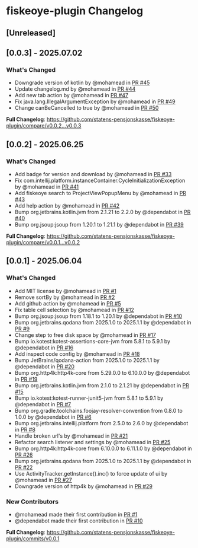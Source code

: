 <!-- Keep a Changelog guide -> https://keepachangelog.com -->

# fiskeoye-plugin Changelog

## [Unreleased]

## [0.0.3] - 2025.07.02

### What's Changed
* Downgrade version of kotlin by @mohamead in [PR #45](https://github.com/statens-pensjonskasse/fiskeoye-plugin/pull/45)
* Update changelog.md by @mohamead in [PR #44](https://github.com/statens-pensjonskasse/fiskeoye-plugin/pull/44)
* Add new tab action by @mohamead in [PR #47](https://github.com/statens-pensjonskasse/fiskeoye-plugin/pull/47)
* Fix java.lang.IllegalArgumentException by @mohamead in [PR #49](https://github.com/statens-pensjonskasse/fiskeoye-plugin/pull/49)
* Change canBeCancelled to true by @mohamead in [PR #50](https://github.com/statens-pensjonskasse/fiskeoye-plugin/pull/50)

**Full Changelog**: https://github.com/statens-pensjonskasse/fiskeoye-plugin/compare/v0.0.2...v0.0.3

## [0.0.2] - 2025.06.25

### What's Changed
* Add badge for version and download by @mohamead in [PR #33](https://github.com/statens-pensjonskasse/fiskeoye-plugin/pull/33)
* Fix com.intellij.platform.instanceContainer.CycleInitializationException by @mohamead in [PR #41](https://github.com/statens-pensjonskasse/fiskeoye-plugin/pull/41)
* Add fiskeoye search to ProjectViewPopupMenu by @mohamead in [PR #43](https://github.com/statens-pensjonskasse/fiskeoye-plugin/pull/43)
* Add help action by @mohamead in [PR #42](https://github.com/statens-pensjonskasse/fiskeoye-plugin/pull/42)
* Bump org.jetbrains.kotlin.jvm from 2.1.21 to 2.2.0 by @dependabot in [PR #40](https://github.com/statens-pensjonskasse/fiskeoye-plugin/pull/40)
* Bump org.jsoup:jsoup from 1.20.1 to 1.21.1 by @dependabot in [PR #39](https://github.com/statens-pensjonskasse/fiskeoye-plugin/pull/39)

**Full Changelog**: https://github.com/statens-pensjonskasse/fiskeoye-plugin/compare/v0.0.1...v0.0.2

## [0.0.1] - 2025.06.04

### What's Changed
* Add MIT license by @mohamead in [PR #1](https://github.com/statens-pensjonskasse/fiskeoye-plugin/pull/1)
* Remove sortBy by @mohamead in [PR #2](https://github.com/statens-pensjonskasse/fiskeoye-plugin/pull/2)
* Add github action by @mohamead in [PR #5](https://github.com/statens-pensjonskasse/fiskeoye-plugin/pull/5)
* Fix table cell selection by @mohamead in [PR #12](https://github.com/statens-pensjonskasse/fiskeoye-plugin/pull/12)
* Bump org.jsoup:jsoup from 1.18.1 to 1.20.1 by @dependabot in [PR #10](https://github.com/statens-pensjonskasse/fiskeoye-plugin/pull/10)
* Bump org.jetbrains.qodana from 2025.1.0 to 2025.1.1 by @dependabot in [PR #9](https://github.com/statens-pensjonskasse/fiskeoye-plugin/pull/9)
* Change step to free disk space by @mohamead in [PR #17](https://github.com/statens-pensjonskasse/fiskeoye-plugin/pull/17)
* Bump io.kotest:kotest-assertions-core-jvm from 5.8.1 to 5.9.1 by @dependabot in [PR #16](https://github.com/statens-pensjonskasse/fiskeoye-plugin/pull/16)
* Add inspect code config by @mohamead in [PR #18](https://github.com/statens-pensjonskasse/fiskeoye-plugin/pull/18)
* Bump JetBrains/qodana-action from 2025.1.0 to 2025.1.1 by @dependabot in [PR #20](https://github.com/statens-pensjonskasse/fiskeoye-plugin/pull/20)
* Bump org.http4k:http4k-core from 5.29.0.0 to 6.10.0.0 by @dependabot in [PR #19](https://github.com/statens-pensjonskasse/fiskeoye-plugin/pull/19)
* Bump org.jetbrains.kotlin.jvm from 2.1.0 to 2.1.21 by @dependabot in [PR #15](https://github.com/statens-pensjonskasse/fiskeoye-plugin/pull/15)
* Bump io.kotest:kotest-runner-junit5-jvm from 5.8.1 to 5.9.1 by @dependabot in [PR #7](https://github.com/statens-pensjonskasse/fiskeoye-plugin/pull/7)
* Bump org.gradle.toolchains.foojay-resolver-convention from 0.8.0 to 1.0.0 by @dependabot in [PR #6](https://github.com/statens-pensjonskasse/fiskeoye-plugin/pull/6)
* Bump org.jetbrains.intellij.platform from 2.5.0 to 2.6.0 by @dependabot in [PR #8](https://github.com/statens-pensjonskasse/fiskeoye-plugin/pull/8)
* Handle broken url's by @mohamead in [PR #21](https://github.com/statens-pensjonskasse/fiskeoye-plugin/pull/21)
* Refactor search listener and settings by @mohamead in [PR #25](https://github.com/statens-pensjonskasse/fiskeoye-plugin/pull/25)
* Bump org.http4k:http4k-core from 6.10.0.0 to 6.11.1.0 by @dependabot in [PR #26](https://github.com/statens-pensjonskasse/fiskeoye-plugin/pull/26)
* Bump org.jetbrains.qodana from 2025.1.0 to 2025.1.1 by @dependabot in [PR #22](https://github.com/statens-pensjonskasse/fiskeoye-plugin/pull/22)
* Use ActivityTracker.getInstance().inc() to force update of ui by @mohamead in [PR #27](https://github.com/statens-pensjonskasse/fiskeoye-plugin/pull/27)
* Downgrade version of http4k by @mohamead in [PR #29](https://github.com/statens-pensjonskasse/fiskeoye-plugin/pull/29)

### New Contributors
* @mohamead made their first contribution in [PR #1](https://github.com/statens-pensjonskasse/fiskeoye-plugin/pull/1)
* @dependabot made their first contribution in [PR #10](https://github.com/statens-pensjonskasse/fiskeoye-plugin/pull/10)

**Full Changelog**: https://github.com/statens-pensjonskasse/fiskeoye-plugin/commits/v0.0.1
